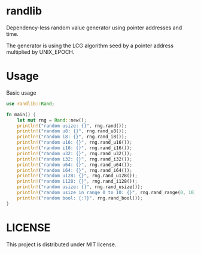 # randlib

Dependency-less random value generator using pointer addresses and time.

The generator is using the LCG algorithm seed by a pointer address multiplied by
UNIX_EPOCH.

# Usage

Basic usage

```rust
use randlib::Rand;

fn main() {
    let mut rng = Rand::new();
	println!("random usize: {}", rng.rand());
	println!("random u8: {}", rng.rand_u8());
	println!("random i8: {}", rng.rand_i8());
	println!("random u16: {}", rng.rand_u16());
	println!("random i16: {}", rng.rand_i16());
	println!("random u32: {}", rng.rand_u32());
	println!("random i32: {}", rng.rand_i32());
	println!("random u64: {}", rng.rand_u64());
	println!("random i64: {}", rng.rand_i64());
	println!("random u128: {}", rng.rand_u128());
	println!("random i128: {}", rng.rand_i128());
	println!("random usize: {}", rng.rand_usize());
    println!("random usize in range 0 to 10: {}", rng.rand_range(0, 10));
	println!("random bool: {:?}", rng.rand_bool());
}
```

# LICENSE

This project is distributed under MIT license.
